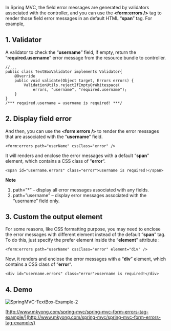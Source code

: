 In Spring MVC, the field error messages are generated by validators associated with the controller, and you can use the **<form:errors />** tag to render those field error messages in an default HTML “**span**” tag. For example,

## 1\. Validator

A validator to check the “**username**” field, if empty, return the “**required.username**” error message from the resource bundle to controller.

    //...
    public class TextBoxValidator implements Validator{
    	@Override
    	public void validate(Object target, Errors errors) {
    		ValidationUtils.rejectIfEmptyOrWhitespace(
    			errors, "username", "required.username");
    	}
    }
    /*** required.username = username is required! ***/

## 2\. Display field error

And then, you can use the **<form:errors />** to render the error messages that are associated with the “**username**” field.

    <form:errors path="userName" cssClass="error" />

It will renders and enclose the error messages with a default “**span**” element, which contains a CSS class of “**error**“.

    <span id="username.errors" class="error">username is required!</span>

**Note**

1.  path=”*” – display all error messages associated with any fields.
2.  path=”username” – display error messages associated with the “username” field only.

## 3\. Custom the output element

For some reasons, like CSS formatting purpose, you may need to enclose the error messages with different element instead of the default “**span**” tag. To do this, just specify the prefer element inside the “**element**” attribute :

    <form:errors path="userName" cssClass="error" element="div" />

Now, it renders and enclose the error messages with a “**div**” element, which contains a CSS class of “**error**“.

    <div id="username.errors" class="error">username is required!</div>

## 4\. Demo

![SpringMVC-TextBox-Example-2](http://www.mkyong.com/wp-content/uploads/2010/08/SpringMVC-TextBox-Example-2.jpg)

[http://www.mkyong.com/spring-mvc/spring-mvc-form-errors-tag-example/](http://www.mkyong.com/spring-mvc/spring-mvc-form-errors-tag-example/)
